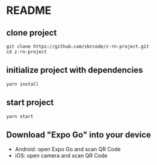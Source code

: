 # README

## clone project

```
git clone https://github.com/sbrcode/z-rn-project.git
cd z-rn-project
```

## initialize project with dependencies

```
yarn install
```

## start project

```
yarn start
```

## Download "Expo Go" into your device

- Android: open Expo Go and scan QR Code
- iOS: open camera and scan QR Code
